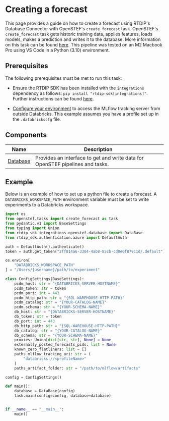 # Creating a forecast
This page provides a guide on how to create a forecast using RTDIP's Database Connector with OpenSTEF's `create_forecast` task. OpenSTEF's `create_forecast` task gets historic training data, applies features, loads models, makes a prediction and writes it to the database. More information on this task can be found [here](https://openstef.github.io/openstef/openstef.tasks.html#module-openstef.tasks.create_forecast). This pipeline was tested on an M2 Macbook Pro using VS Code in a Python (3.10) environment.

## Prerequisites
The following prerequisites must be met to run this task:

* Ensure the RTDIP SDK has been installed with the `integrations` dependency as follows:
`pip install "rtdip-sdk[integrations]"`.
Further instructions can be found [here](../../../../getting-started/installation.md#installing-the-rtdip-sdk). 

* [Configure your environment](https://docs.databricks.com/en/mlflow/access-hosted-tracking-server.html) to access the MLflow tracking server from outside Databricks. This example assumes you have a profile set up in the `.databrickscfg` file.

## Components
|Name|Description|
|--|--|
|[Database](../../../code-reference/integrations/openstef/database.md)|Provides an interface to get and write data for OpenSTEF pipelines and tasks.|

## Example
Below is an example of how to set up a python file to create a forecast. A `DATABRICKS_WORKSPACE_PATH` environment variable must be set to write experiments to a Databricks workspace.

```python
import os
from openstef.tasks import create_forecast as task
from pydantic.v1 import BaseSettings
from typing import Union
from rtdip_sdk.integrations.openstef.database import DataBase
from rtdip_sdk.authentication.azure import DefaultAuth

auth = DefaultAuth().authenticate()
token = auth.get_token("2ff814a6-3304-4ab8-85cb-cd0e6f879c1d/.default").token

os.environ[
    "DATABRICKS_WORKSPACE_PATH"
] = "/Users/{username}/path/to/experiment"

class ConfigSettings(BaseSettings):
    pcdm_host: str = "{DATABRICKS-SERVER-HOSTNAME}"
    pcdm_token: str = token
    pcdm_port: int = 443
    pcdm_http_path: str = "{SQL-WAREHOUSE-HTTP-PATH}"
    pcdm_catalog: str = "{YOUR-CATALOG-NAME}"
    pcdm_schema: str = "{YOUR-SCHEMA-NAME}"
    db_host: str = "{DATABRICKS-SERVER-HOSTNAME}"
    db_token: str = token
    db_port: int = 443
    db_http_path: str = "{SQL-WAREHOUSE-HTTP-PATH}"
    db_catalog: str = "{YOUR-CATALOG-NAME}"
    db_schema: str = "{YOUR-SCHEMA-NAME}"
    proxies: Union[dict[str, str], None] = None
    externally_posted_forecasts_pids: list = None
    known_zero_flatliners: list = []
    paths_mlflow_tracking_uri: str = (
        "databricks://<profileName>"
    )
    paths_artifact_folder: str = "/path/to/mlflow/artifacts"

config = ConfigSettings()

def main():
    database = DataBase(config)
    task.main(config=config, database=database)


if __name__ == "__main__":
    main()
```